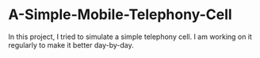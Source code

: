 # A-Simple-Mobile-Telephony-Cell
In this project, I tried to simulate a simple telephony cell. I am working on it regularly to make it better day-by-day. 
